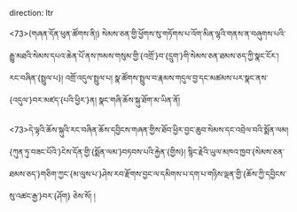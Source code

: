 direction: ltr

<73>(གཞན་དོན་ཕུན་ཚོགས་ནི།) སེམས་ཅན་གྱི་ཕྱོགས་སུ་གཏོགས་པ་འོག་མིན་ལྷའི་གནས་ན་བཞུགས་པའི་རྒྱུ་མཐའི་སེམས་དཔའ་ཆེན་པོ་ནས་ཁམས་གསུམ་གྱི་{འགྲོ་}བ་{དྲུག་}གི་སེམས་ཅན་ཐམས་ཅད་ཀྱི་སྣང་ངོར་། རང་བཞིན་{སྤྲུལ་པ}། འགྲོ་འདུལ་སྤྲུལ་པ། སྣ་ཚོགས་སྤྲུལ་བ་རྣམས་གདུལ་བྱ་དང་མཚམས་པར་སྣང་ནས་{འདུལ་}བར་མཛད་{པའི་ཕྱིར་}ན། སྣང་གཞི་ཆོས་སྐུ་ཐོག་མ་ཡིན་ནོ། 

<73>དེ་ལྟའི་ཆོས་སྐུའི་རང་བཞིན་ཆོས་དབྱིངས་གཞན་གྱིས་ཐོབ་ཕྱིར་བྱང་ཆུབ་སེམས་དང་འབྲེལ་བའི་སྨོན་ལམ། {ཀུན་ཏུ་བཟང་པོའི་}ངེས་དོན་གྱི་{སྨོན་ལམ་}བཏབས་པའི་རྐྱེན་{གྱིས}། སྙིང་རྗེའི་ཡུལ་མཁའ་ཁྱབ་{སེམས་ཅན་ཐམས་ཅད་}གཅིག་ཀྱང་{མ་ལུས་པ་}ཤེས་རབ་རྫོགས་བྱང་ལ་དམིགས་པ་དག་པ་གཉིས་ལྡན་གྱི་{ཆོས་ཀྱི་དབྱིངས་སུ་འཚང་རྒྱ་}བར་{ཤོག} ཅེས་སོ། །
